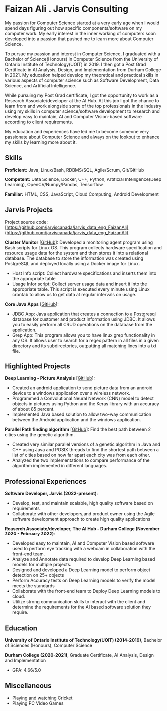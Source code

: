 # Faizan Ali . Jarvis Consulting

My passion for Computer Science started at a very early age when I would spend days figuring out how specific components/software on my computer work.  My early interest in the inner working of computers soon developed into a passion that pushed me to learn more about Computer Science.

To pursue my passion and interest in Computer Science, I graduated with a Bachelor of Science(Honours) in Computer Science from the University of Ontario Institute of Technology(UOIT) in 2019. I then got a Post Grad Certificate in AI Analysis, Design, and Implementation from Durham College in 2021.  My education helped develop my theoretical and practical skills in various aspects of computer science such as Software Development, Data Science, and Artificial Intelligence.

While pursuing my Post Grad certificate, I got the opportunity to work as a Research Associate/developer at the AI Hub.  At this job I got the chance to learn from and work alongside some of the top professionals in the industry using my skills in computer science/software development to research and develop easy to maintain, AI and Computer Vision-based software according to client requirements.

My education and experiences have led me to become someone very passionate about Computer Science and always on the lookout to enhance my skills by learning more about it.


## Skills

**Proficient:** Java, Linux/Bash, RDBMS/SQL, Agile/Scrum, Git/GitHub

**Competent:** Data Science, Docker, C++, Python, Artificial Intelligence(Deep Learning), OpenCV/Numpy/Pandas, Tensorflow

**Familiar:** HTML, CSS, JavaScript, Cloud Computing, Android Development

## Jarvis Projects

Project source code: [https://github.com/jarviscanada/jarvis_data_eng_FaizanAli](https://github.com/jarviscanada/jarvis_data_eng_FaizanAli)


**Cluster Monitor** [[GitHub](https://github.com/jarviscanada/jarvis_data_eng_FaizanAli/tree/master/linux_sql)]: Developed a monitoring agent program using Bash scripts for Linux OS. This program collects hardware specification and resource usage data for the system and then stores it into a relational database. The database to store the information was created using PostgreSQL and deployed locally using a Docker image for Linux. 

- Host Info script: Collect hardware specifications and inserts them into the appropriate table
- Usage Infor script: Collect server usage data and insert it into the appropriate table. This script is executed every minute using Linux crontab to allow us to get data at regular intervals on usage.


**Core Java Apps** [[GitHub](https://github.com/jarviscanada/jarvis_data_eng_FaizanAli/tree/master/core_java)]:
      
  - JDBC App: Java application that creates a connection to a Postgresql database for customer and product information using JDBC.  It allows you to easily perform all CRUD operations on the database from the application.
  - Grep App: This program allows you to have linux grep functionality in any OS. It allows user to search for a regex pattern in all files in a given directory and its subdirectories, outputting all matching lines into a txt file.


## Highlighted Projects
**Deep Learning - Picture Analysis** [[GitHub](https://github.com/Faizan1394/Image-identifier)]: 

- Created an android application to send picture data from an android device to a windows application over a wireless network.
- Programmed a Convolutional Neural Network (CNN) model to detect objects in pictures using Python and the Keras library with an accuracy of about 85 percent.
- Implemented Java based solution to allow two-way communication between the Android application and the windows application.


**Parallel Path finding algorithm** [[GitHub](https://github.com/Faizan1394/Parallel-Genetic-Algorithm)]: Find the best path between 2 cities using the genetic algorithm.

- Created very similar parallel versions of a genetic algorithm in Java and C++ using Java and POSIX threads to find the shortest path between a list of cities based on how far apart each city was from each other.
- Analyzed the two implementations to compare performance of the algorithm implemented in different languages.



## Professional Experiences

**Software Developer, Jarvis (2022-present)**: 

- Develop, test, and maintain scalable, high quality software based on requirements
- Collaborate with other developers,and product owner using the Agile software development approach to create high quality applications


**Reaserch Associate/developer, The AI Hub - Durham College (November 2020 - February 2022)**: 

- Developed easy to maintain, AI and Computer Vision based software used to perform eye tracking with a webcam in collaboration with the front-end team.
- Analyze and Annotate data required to develop Deep Learning based models for multiple projects.
- Designed and developed a Deep Learning model to perform object detection on 25+ objects
- Perform Accuracy tests on Deep Learning models to verify the model meets the standards
- Collaborate with the front-end team to Deploy Deep Learning models to cloud.
- Utilize strong communication skills to interact with the client and determine the requirements for the AI based software solution they require.



## Education
**University of Ontario Institute of Technology(UOIT) (2014-2019)**, Bachelor of Sciences (Honours), Computer Science

**Durham College (2020-2021)**, Graduate Certificate, AI Analysis, Design and Implementation
- GPA: 4.66/5.0


## Miscellaneous
- Playing and watching Cricket
- Playing PC Video Games